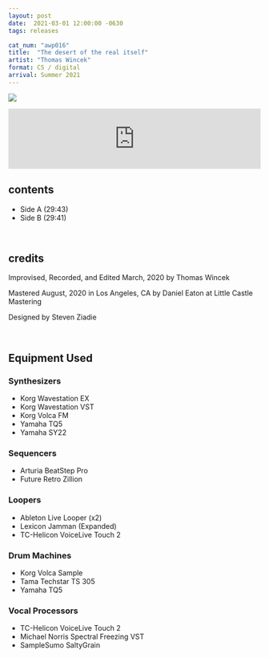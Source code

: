 ```yaml
---
layout: post
date:  2021-03-01 12:00:00 -0630
tags: releases

cat_num: "awp016"
title:  "The desert of the real itself"
artist: "Thomas Wincek"
format: CS / digital
arrival: Summer 2021
---
```


![](https://awavepress.com/assets/00_awp016-j-card-bandcamp.jpg)

<iframe style="border: 0; width: 100%; height: 120px;" src="https://bandcamp.com/EmbeddedPlayer/album=385738541/size=large/bgcol=ffffff/linkcol=333333/tracklist=false/artwork=small/transparent=true/" seamless></iframe>

## contents

* Side A (29:43)
* Side B (29:41)

<br/>

## credits

Improvised, Recorded, and Edited March, 2020 by Thomas Wincek

Mastered August, 2020 in Los Angeles, CA by Daniel Eaton at Little Castle Mastering

Designed by Steven Ziadie

<br/>

## Equipment Used

### Synthesizers
* Korg Wavestation EX
* Korg Wavestation VST
* Korg Volca FM
* Yamaha TQ5
* Yamaha SY22

### Sequencers
* Arturia BeatStep Pro
* Future Retro Zillion

### Loopers
* Ableton Live Looper (x2)
* Lexicon Jamman (Expanded)
* TC-Helicon VoiceLive Touch 2

### Drum Machines
* Korg Volca Sample
* Tama Techstar TS 305
* Yamaha TQ5

### Vocal Processors
* TC-Helicon VoiceLive Touch 2
* Michael Norris Spectral Freezing VST
* SampleSumo SaltyGrain
